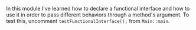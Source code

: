 In this module I've learned how to declare a functional interface and how to use it in order to pass
different behaviors through a method's argument. To test this,
uncomment `testFunctionalInterface();` from `Main::main`.
